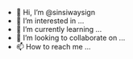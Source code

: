 - 👋 Hi, I’m @sinsiwaysign
- 👀 I’m interested in ...
- 🌱 I’m currently learning ...
- 💞️ I’m looking to collaborate on ...
- 📫 How to reach me ...

<!---
sinsiwaysign/sinsiwaysign is a ✨ special ✨ repository because its `README.md` (this file) appears on your GitHub profile.
You can click the Preview link to take a look at your changes.
--->

